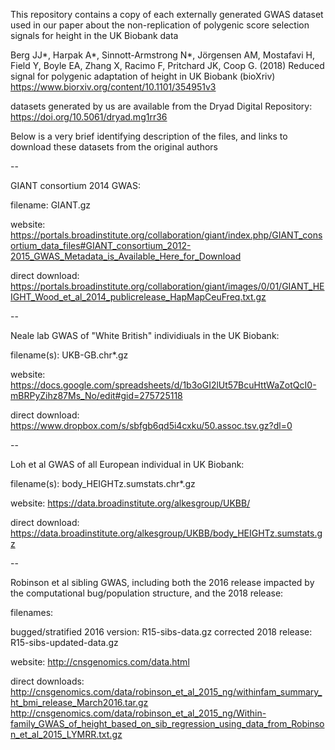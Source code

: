 This repository contains a copy of each externally generated GWAS dataset used in our paper about the non-replication of polygenic score selection signals for height in the UK Biobank data

Berg JJ*, Harpak A*, Sinnott-Armstrong N*, Jörgensen AM, Mostafavi H, Field Y, Boyle EA, Zhang X, Racimo F, Pritchard JK, Coop G. (2018) Reduced signal for polygenic adaptation of height in UK Biobank (bioXriv)
https://www.biorxiv.org/content/10.1101/354951v3

datasets generated by us are available from the Dryad Digital Repository: https://doi.org/10.5061/dryad.mg1rr36

Below is a very brief identifying description of the files, and links to download these datasets from the original authors

--

GIANT consortium 2014 GWAS:

filename:
GIANT.gz

website:
https://portals.broadinstitute.org/collaboration/giant/index.php/GIANT_consortium_data_files#GIANT_consortium_2012-2015_GWAS_Metadata_is_Available_Here_for_Download

direct download:
https://portals.broadinstitute.org/collaboration/giant/images/0/01/GIANT_HEIGHT_Wood_et_al_2014_publicrelease_HapMapCeuFreq.txt.gz




--

Neale lab GWAS of "White British" individiuals in the UK Biobank:

filename(s):
UKB-GB.chr*.gz

website:
https://docs.google.com/spreadsheets/d/1b3oGI2lUt57BcuHttWaZotQcI0-mBRPyZihz87Ms_No/edit#gid=275725118

direct download:
https://www.dropbox.com/s/sbfgb6qd5i4cxku/50.assoc.tsv.gz?dl=0




--

Loh et al GWAS of all European individual in UK Biobank:

filename(s):
body_HEIGHTz.sumstats.chr*.gz

website:
https://data.broadinstitute.org/alkesgroup/UKBB/

direct download:
https://data.broadinstitute.org/alkesgroup/UKBB/body_HEIGHTz.sumstats.gz




--

Robinson et al sibling GWAS, including both the 2016 release impacted by the computational bug/population structure, and the 2018 release:

filenames:

bugged/stratified 2016 version: R15-sibs-data.gz
corrected 2018 release: R15-sibs-updated-data.gz

website:
http://cnsgenomics.com/data.html

direct downloads:
http://cnsgenomics.com/data/robinson_et_al_2015_ng/withinfam_summary_ht_bmi_release_March2016.tar.gz
http://cnsgenomics.com/data/robinson_et_al_2015_ng/Within-family_GWAS_of_height_based_on_sib_regression_using_data_from_Robinson_et_al_2015_LYMRR.txt.gz
